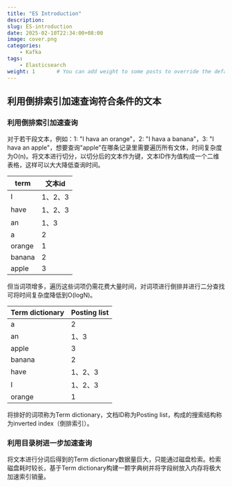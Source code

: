 ```yaml
---
title: "ES Introduction"
description: 
slug: ES-introduction
date: 2025-02-10T22:34:00+08:00
image: cover.png
categories:
    - Kafka
tags:
    - Elasticsearch
weight: 1       # You can add weight to some posts to override the default sorting (date descending)
---
```


## 利用倒排索引加速查询符合条件的文本

### 利用倒排索引加速查询
对于若干段文本，例如：1: "I hava an orange"，2: "I hava a banana"，3:  "I hava an apple"，想要查询"apple"在哪条记录里需要遍历所有文体，时间复杂度为O(n)。将文本进行切分，以切分后的文本作为键，文本ID作为值构成一个二维表格，这样可以大大降低查询时间。

| term | 文本id |
|--|--|
| I | 1、2、3 |
| have | 1、2、3 |
| an | 1、3 |
| a | 2 |
| orange | 1 |
| banana | 2 |
| apple | 3 |

但当词项增多，遍历这些词项仍需花费大量时间，对词项进行倒排并进行二分查找可将时间复杂度降低到O(logN)。

| Term  dictionary | Posting list |
|--|--|
| a | 2 |
| an | 1、3 |
| apple | 3 |
| banana | 2 |
| have | 1、2、3 |
| I | 1、2、3 |
| orange | 1 |

将排好的词项称为Term  dictionary，文档ID称为Posting list，构成的搜索结构称为inverted index（倒排索引）。

### 利用目录树进一步加速查询
将文本进行分词后得到的Term  dictionary数据量巨大，只能通过磁盘检索。检索磁盘耗时较长，基于Term  dictionary构建一颗字典树并将字段树放入内存将极大加速索引销量。
